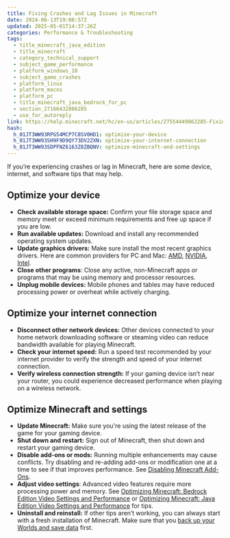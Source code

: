 ```yaml
---
title: Fixing Crashes and Lag Issues in Minecraft
date: 2024-06-13T19:08:57Z
updated: 2025-05-01T14:37:26Z
categories: Performance & Troubleshooting
tags:
  - title_minecraft_java_edition
  - title_minecraft
  - category_technical_support
  - subject_game_performance
  - platform_windows_10
  - subject_game_crashes
  - platform_linux
  - platform_macos
  - platform_pc
  - title_minecraft_java_bedrock_for_pc
  - section_27166432886285
  - use_for_autoreply
link: https://help.minecraft.net/hc/en-us/articles/27554449862285-Fixing-Crashes-and-Lag-Issues-in-Minecraft
hash:
  h_01JT3WW93RPG54MCP7C8SV0HD1: optimize-your-device
  h_01JT3WW93SH9F9D9QY73DV2ZXN: optimize-your-internet-connection
  h_01JT3WW93SDPFNZ6163Z8ZBQNV: optimize-minecraft-and-settings
---
```


If you’re experiencing crashes or lag in Minecraft, here are some device, internet, and software tips that may help.

## Optimize your device

- **Check available storage space:** Confirm your file storage space and memory meet or exceed minimum requirements and free up space if you are low.
- **Run available updates:** Download and install any recommended operating system updates.
- **Update graphics drivers:** Make sure install the most recent graphics drivers. Here are common providers for PC and Mac: [AMD](https://www.amd.com/en/support/download/drivers.html), [NVIDIA](https://www.nvidia.com/en-us/drivers/), [Intel](https://www.intel.com/content/www/us/en/download-center/home.html).
- **Close other programs**: Close any active, non-Minecraft apps or programs that may be using memory and processor resources.
- **Unplug mobile devices:** Mobile phones and tables may have reduced processing power or overheat while actively charging.

## Optimize your internet connection

- **Disconnect other network devices:** Other devices connected to your home network downloading software or steaming video can reduce bandwidth available for playing Minecraft.
- **Check your internet speed:** Run a speed test recommended by your internet provider to verify the strength and speed of your internet connection.
- **Verify wireless connection strength:** If your gaming device isn’t near your router, you could experience decreased performance when playing on a wireless network.

## Optimize Minecraft and settings

- **Update Minecraft:** Make sure you're using the latest release of the game for your gaming device.
- **Shut down and restart:** Sign out of Minecraft, then shut down and restart your gaming device.
- **Disable add-ons or mods:** Running multiple enhancements may cause conflicts. Try disabling and re-adding add-ons or modification one at a time to see if that improves performance. See [Disabling Minecraft Add-Ons](../Managing-Marketplace-Content/Disable-Minecraft-Add-Ons-to-prevent-game-issues.md).
- **Adjust video settings**: Advanced video features require more processing power and memory. See [Optimizing Minecraft: Bedrock Edition Video Settings and Performance](./Optimizing-Minecraft-Bedrock-Edition-Video-Settings-and-Performance.md) or [Optimizing Minecraft: Java Edition Video Settings and Performance](./Optimizing-Minecraft-Java-Edition-Video-Settings-and-Performance.md) for tips.
- **Uninstall and reinstall:** If other tips aren’t working, you can always start with a fresh installation of Minecraft. Make sure that you [back up your Worlds and save data](https://help.minecraft.net/hc/en-us/sections/27166561402125) first.

